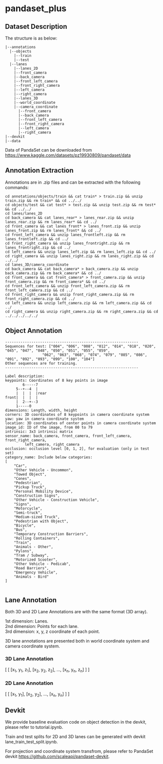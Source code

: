 # pandaset_plus
## Dataset Description
The structure is as below:
```
|--annotations
  |--objects
    |--train
    |--test
  |--lanes
    |--lanes_2D
	|--front_camera
	|--back_camera
	|--front_left_camera
	|--front_right_camera
	|--left_camera
	|--right_camera
    |--lanes_3D
	|--world_coordinate
	|--camera_coordinate
	  |--front_camera
	  |--back_camera
	  |--front_left_camera
	  |--front_right_camera
	  |--left_camera
	  |--right_camera
|--devkit
|--data
```
Data of PandaSet can be downloaded from https://www.kaggle.com/datasets/pz19930809/pandaset/data
## Annotation Extraction
Annotations are in .zip files and can be extracted with the following commands:
```
cd annotations/objects/train && cat train* > train.zip && unzip train.zip && rm train* && cd ../../
cd objects/test && cat test* > test.zip && unzip test.zip && rm test* && cd ../../
cd lanes/lanes_2D
cd back_camera && cat lanes_rear* > lanes_rear.zip && unzip lanes_rear.zip && rm lanes_rear* && cd ../
cd front_camera && cat lanes_front* > lanes_front.zip && unzip lanes_front.zip && rm lanes_front* && cd ../
cd front_left_camera && unzip lanes_frontleft.zip && rm lanes_frontleft.zip && cd ../
cd front_right_camera && unzip lanes_frontright.zip && rm lanes_frontright.zip && cd ../
cd left_camera && unzip lanes_left.zip && rm lanes_left.zip && cd ../
cd right_camera && unzip lanes_right.zip && rm lanes_right.zip && cd ../../
cd lanes_3D/camera_coordinate
cd back_camera && cat back_camera* > back_camera.zip && unzip back_camera.zip && rm back_camera* && cd ../
cd front_camera && cat front_camera* > front_camera.zip && unzip front_camera.zip && rm front_camera* && cd ../
cd front_left_camera && unzip front_left_camera.zip && rm front_left_camera.zip && cd ../
cd front_right_camera && unzip front_right_camera.zip && rm front_right_camera.zip && cd ../
cd left_camera && unzip left_camera.zip && rm left_camera.zip && cd ../
cd right_camera && unzip right_camera.zip && rm right_camera.zip && cd ../../../../../

```
## Object Annotation

```
-------------------------------------------------------------
Sequences for test: ["004", "006", "008", "012", "014", "018", "020", "045", "047", "048", "050", "051", "055", "059",
                 "062", "063", "068", "074", "079", "085", "086", "091", "092", "093", "099", "100", "104"]
Other sequences are for training.
-------------------------------------------------------------

Label description:
keypoints: Coordinates of 8 key points in image
        6-----7
     5--+--4  |
     |  |  |  |rear
front|  |  |  |
     |  2--+--3
     1-----0
dimensions: Length, width, height
corners: 3D coordinates of 8 keypoints in camera coordinate system
yaw: yaw in camera coordinate system
location: 3D coordinates of center points in camera coordinate system
image_id: ID of the image, from 00 to 79
intrinsic: 3x3 intrinsic matrix
sensor_name: back_camera, front_camera, front_left_camera, front_right_camera,
	     left_camera, right_camera
occlusion: occlusion level [0, 1, 2], for evaluation (only in test set) 
category_name: Include below categories:
[
    "Car",
    "Other Vehicle - Uncommon",
    "Towed Object",
    "Cones",
    "Pedestrian",
    "Pickup Truck",
    "Personal Mobility Device",
    "Construction Signs",
    "Other Vehicle - Construction Vehicle",
    "Signs",
    "Motorcycle",
    "Semi-truck",
    "Medium-sized Truck",
    "Pedestrian with Object",
    "Bicycle",
    "Bus",
    "Temporary Construction Barriers",
    "Rolling Containers",
    "Train",
    "Animals - Other",
    "Pylons",
    "Tram / Subway",
    "Motorized Scooter",
    "Other Vehicle - Pedicab",
    "Road Barriers",
    "Emergency Vehicle",
    "Animals - Bird"
]
 
```

## Lane Annotation
Both 3D and 2D Lane Annotations are with the same format (3D array).  
  
1st dimension: Lanes.  
2nd dimension: Points for each lane.  
3rd dimension: x, y, z coordinate of each point.

3D lane annotations are presented both in world coordinate system and camera coordinate system.
### 3D Lane Annotation
[
  [
    [x<sub>1</sub>, y<sub>1</sub>, z<sub>1</sub>], [x<sub>2</sub>, y<sub>2</sub>, z<sub>2</sub>], ..., [x<sub>n</sub>, y<sub>n</sub>, z<sub>n</sub>]
  ]
]
### 2D Lane Annotation
[
  [
    [x<sub>1</sub>, y<sub>1</sub>], [x<sub>2</sub>, y<sub>2</sub>], ..., [x<sub>n</sub>, y<sub>n</sub>]
  ]
]
## Devkit
We provide baseline evaluation code on object detection in the devkit, please refer to tutorial.ipynb. 

Train and test splits for 2D and 3D lanes can be generated with devkit lane_train_test_split.ipynb.

For projection and coordinate system transfrom, please refer to PandaSet devkit https://github.com/scaleapi/pandaset-devkit.
